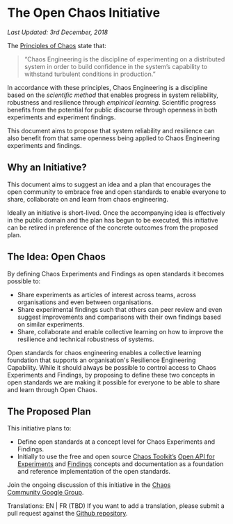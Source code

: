 # The Open Chaos Initiative

_Last Updated: 3rd December, 2018_

The [Principles of Chaos][principles] state that:

> “Chaos Engineering is the discipline of experimenting on
> a distributed system in order to build confidence in the
> system’s capability to withstand turbulent conditions in
> production.”

[principles]: http://principlesofchaos.org/

In accordance with these principles, Chaos Engineering is a discipline based on the _scientific method_ that enables progress in system reliability, robustness and resilience through _empirical learning_. Scientific progress benefits from the potential for public discourse through openness in both experiments and experiment findings.

This document aims to propose that system reliability and resilience can also benefit from that same openness being applied to Chaos Engineering experiments and findings.

## Why an Initiative?

This document aims to suggest an idea and a plan that encourages the open community to embrace free and open standards to enable everyone to share, collaborate on and learn from chaos engineering.

Ideally an initiative is short-lived. Once the accompanying idea is effectively in the public domain and the plan has begun to be executed, this initiative can be retired in preference of the concrete outcomes from the proposed plan.

## The Idea: Open Chaos

By defining Chaos Experiments and Findings as open standards it becomes possible to:

* Share experiments as articles of interest across teams, across organisations and even between organisations.
* Share experimental findings such that others can peer review and even suggest improvements and comparisons with their own findings based on similar experiments.
* Share, collaborate and enable collective learning on how to improve the resilience and technical robustness of systems.

Open standards for chaos engineering enables a collective learning foundation that supports an organisation's Resilience Engineering Capability. While it should always be possible to control access to Chaos Experiments and Findings, by proposing to define these two concepts in open standards we are making it possible for everyone to be able to share and learn through Open Chaos.

## The Proposed Plan

This initiative plans to:
* Define open standards at a concept level for Chaos Experiments and Findings.
* Initially to use the free and open source [Chaos Toolkit’s][toolkit] [Open API for Experiments][experiment] and [Findings][findings] concepts and documentation as a foundation and reference implementation of the open standards.

[toolkit]: https://chaostoolkit.org/
[experiment]: https://docs.chaostoolkit.org/reference/api/experiment/
[findings]: https://docs.chaostoolkit.org/reference/api/journal/

Join the ongoing discussion of this initiative in the [Chaos Community Google Group][chaosgroup].

[chaosgroup]: https://groups.google.com/forum/#!forum/chaos-community

Translations: EN | FR (TBD)
If you want to add a translation, please submit a pull request against the [Github repository][repo].

[repo]: https://github.com/russmiles/openchaos
